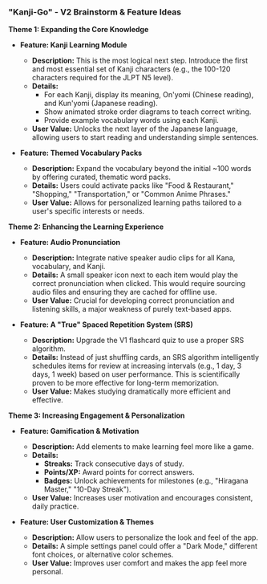 ### "Kanji-Go" - V2 Brainstorm & Feature Ideas

**Theme 1: Expanding the Core Knowledge**

*   **Feature: Kanji Learning Module**
    *   **Description:** This is the most logical next step. Introduce the first and most essential set of Kanji characters (e.g., the 100-120 characters required for the JLPT N5 level).
    *   **Details:**
        *   For each Kanji, display its meaning, On'yomi (Chinese reading), and Kun'yomi (Japanese reading).
        *   Show animated stroke order diagrams to teach correct writing.
        *   Provide example vocabulary words using each Kanji.
    *   **User Value:** Unlocks the next layer of the Japanese language, allowing users to start reading and understanding simple sentences.

*   **Feature: Themed Vocabulary Packs**
    *   **Description:** Expand the vocabulary beyond the initial ~100 words by offering curated, thematic word packs.
    *   **Details:** Users could activate packs like "Food & Restaurant," "Shopping," "Transportation," or "Common Anime Phrases."
    *   **User Value:** Allows for personalized learning paths tailored to a user's specific interests or needs.

**Theme 2: Enhancing the Learning Experience**

*   **Feature: Audio Pronunciation**
    *   **Description:** Integrate native speaker audio clips for all Kana, vocabulary, and Kanji.
    *   **Details:** A small speaker icon next to each item would play the correct pronunciation when clicked. This would require sourcing audio files and ensuring they are cached for offline use.
    *   **User Value:** Crucial for developing correct pronunciation and listening skills, a major weakness of purely text-based apps.

*   **Feature: A "True" Spaced Repetition System (SRS)**
    *   **Description:** Upgrade the V1 flashcard quiz to use a proper SRS algorithm.
    *   **Details:** Instead of just shuffling cards, an SRS algorithm intelligently schedules items for review at increasing intervals (e.g., 1 day, 3 days, 1 week) based on user performance. This is scientifically proven to be more effective for long-term memorization.
    *   **User Value:** Makes studying dramatically more efficient and effective.

**Theme 3: Increasing Engagement & Personalization**

*   **Feature: Gamification & Motivation**
    *   **Description:** Add elements to make learning feel more like a game.
    *   **Details:**
        *   **Streaks:** Track consecutive days of study.
        *   **Points/XP:** Award points for correct answers.
        *   **Badges:** Unlock achievements for milestones (e.g., "Hiragana Master," "10-Day Streak").
    *   **User Value:** Increases user motivation and encourages consistent, daily practice.

*   **Feature: User Customization & Themes**
    *   **Description:** Allow users to personalize the look and feel of the app.
    *   **Details:** A simple settings panel could offer a "Dark Mode," different font choices, or alternative color schemes.
    *   **User Value:** Improves user comfort and makes the app feel more personal.